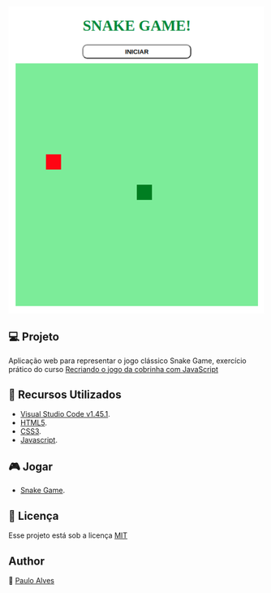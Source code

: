 <p align="center">
  <img src="https://github.com/PauloAlves8039/snake-game-javascript/blob/master/assets/img/screenshot.png" alt="Snake Game">
</p>

## :computer: Projeto
Aplicação web para representar o jogo clássico Snake Game, exercício prático do curso 
[Recriando o jogo da cobrinha com JavaScript](https://digitalinnovation.one/projetos/recriando-o-jogo-da-cobrinha-com-javascript/?ref=lp&hidden_text&source=/skills/javascript&)

## :wrench: Recursos Utilizados
- [Visual Studio Code v1.45.1](https://code.visualstudio.com/).
- [HTML5](https://www.w3schools.com/html/).
- [CSS3](https://www.w3schools.com/css/).
- [Javascript](https://developer.mozilla.org/pt-BR/docs/Web/JavaScript).

## :video_game: Jogar
- [Snake Game](https://pauloalves8039.github.io/snake-game-javascript/).

## :pencil: Licença
Esse projeto está sob a licença [MIT](https://github.com/PauloAlves8039/snake-game-javascript/blob/master/LICENSE.md)

## Author
:boy: [Paulo Alves](https://github.com/PauloAlves8039)
